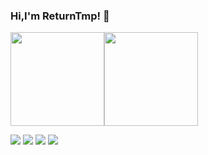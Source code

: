 ### Hi,I'm ReturnTmp! 👋



<div style="display:flex; flex-direction:row;">
    <a href="https://github.com/anuraghazra/github-readme-stats">
        <img align="center" style="height: 150px" src="https://github-readme-stats.vercel.app/api/top-langs/?username=ReturnTmp&layout=compact" />
    </a>
    <a href="https://github.com/anuraghazra/github-readme-stats">
        <img align="center" style="height: 150px" src="https://github-readme-stats.vercel.app/api?username=ReturnTmp&show_icons=false&theme=vue" />
    </a>
</div>



[![](https://img.shields.io/badge/CSDN-@stone-orange.svg)](https://blog.csdn.net/m0_63748493)
[![](https://img.shields.io/badge/Gitee-@ReturnTmp-red.svg)](https://gitee.com/cheng-guanghao)
[![](https://img.shields.io/badge/Github-@ReturnTmp-gray.svg)](https://github.com/ReturnTmp)
[![](https://img.shields.io/badge/Bilibili-%40stone-%2325aeda)](https://space.bilibili.com/313482002)
